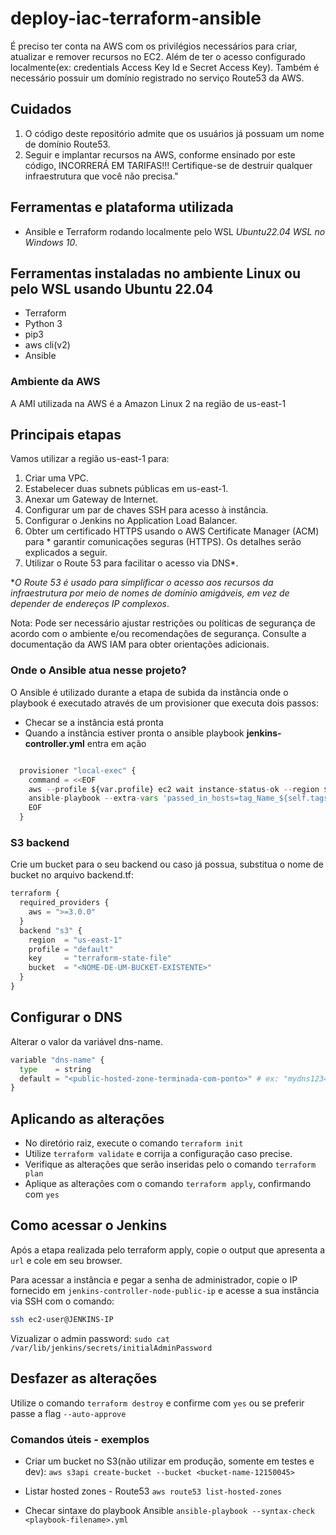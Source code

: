 # deploy-iac-terraform-ansible

É preciso ter conta na AWS com os privilégios necessários para criar, atualizar e remover recursos no EC2. Além de ter o acesso configurado localmente(ex: credentials Access Key Id e Secret Access Key).
Também é necessário possuir um domínio registrado no serviço Route53 da AWS.

## Cuidados

1. O código deste repositório admite que os usuários já possuam um nome de domínio Route53.
2. Seguir e implantar recursos na AWS, conforme ensinado por este código, INCORRERÁ EM TARIFAS!!! Certifique-se de destruir qualquer infraestrutura que você não precisa."

## Ferramentas e plataforma utilizada

* Ansible e Terraform rodando localmente pelo WSL *Ubuntu22.04 WSL no Windows 10*.

## Ferramentas instaladas no ambiente Linux ou pelo WSL usando Ubuntu 22.04

* Terraform
* Python 3
* pip3
* aws cli(v2)
* Ansible

### Ambiente da AWS

A AMI utilizada na AWS é a Amazon Linux 2 na região de us-east-1

## Principais etapas

Vamos utilizar a região us-east-1 para:

1. Criar uma VPC.
2. Estabelecer duas subnets públicas em us-east-1.
3. Anexar um Gateway de Internet.
4. Configurar um par de chaves SSH para acesso à instância.
5. Configurar o Jenkins no Application Load Balancer.
6. Obter um certificado HTTPS usando o AWS Certificate Manager (ACM) para * garantir comunicações seguras (HTTPS). Os detalhes serão explicados a seguir.
7. Utilizar o Route 53 para facilitar o acesso via DNS*. 

**O Route 53 é usado para simplificar o acesso aos recursos da infraestrutura por meio de nomes de domínio amigáveis, em vez de depender de endereços IP complexos*.

Nota: Pode ser necessário ajustar restrições ou políticas de segurança de acordo com o ambiente e/ou recomendações de segurança. Consulte a documentação da AWS IAM para obter orientações adicionais.

### Onde o Ansible atua nesse projeto?

O Ansible é utilizado durante a etapa de subida da instância onde o playbook é executado através de um provisioner que executa dois passos:
* Checar se a instância está pronta
* Quando a instância estiver pronta o ansible playbook **jenkins-controller.yml** entra em ação

```python

  provisioner "local-exec" {
    command = <<EOF
    aws --profile ${var.profile} ec2 wait instance-status-ok --region ${var.region-controller} --instance-ids ${self.id}
    ansible-playbook --extra-vars 'passed_in_hosts=tag_Name_${self.tags.Name}' ansible_templates/jenkins-controller.yml
    EOF
  }
```

### S3 backend

Crie um bucket para o seu backend ou caso já possua, substitua o nome de bucket no arquivo backend.tf:

```python
terraform {
  required_providers {
    aws = ">=3.0.0"
  }
  backend "s3" {
    region  = "us-east-1"
    profile = "default"
    key     = "terraform-state-file"
    bucket  = "<NOME-DE-UM-BUCKET-EXISTENTE>" 
  }
}

```

## Configurar o DNS

Alterar o valor da variável dns-name.

```python
variable "dns-name" {
  type    = string  
  default = "<public-hosted-zone-terminada-com-ponto>" # ex: "mydns1234.info."
}
```

## Aplicando as alterações

* No diretório raiz, execute o comando `terraform init`
* Utilize `terraform validate` e corrija a configuração caso precise.
* Verifique as alterações que serão inseridas pelo o comando `terraform plan`
* Aplique as alterações com o comando `terraform apply`, confirmando com `yes`

## Como acessar o Jenkins

Após a etapa realizada pelo terraform apply, copie o output que apresenta a `url` e cole em seu browser.

Para acessar a instância e pegar a senha de administrador, copie o IP fornecido em `jenkins-controller-node-public-ip` e acesse a sua instância via SSH com o comando:

```bash
ssh ec2-user@JENKINS-IP
```

Vizualizar o admin password: `sudo cat /var/lib/jenkins/secrets/initialAdminPassword`

## Desfazer as alterações

Utilize o comando `terraform destroy` e confirme com `yes` ou se preferir passe a flag `--auto-approve`

### Comandos úteis - exemplos

* Criar um bucket no S3(não utilizar em produção, somente em testes e dev): `aws s3api create-bucket --bucket <bucket-name-12150045>`

* Listar hosted zones - Route53 `aws route53 list-hosted-zones`

* Checar sintaxe do playbook Ansible `ansible-playbook --syntax-check <playbook-filename>.yml`
